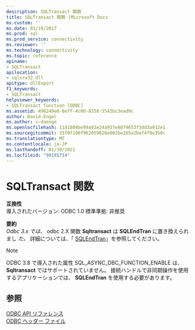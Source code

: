 ```yaml
---
description: SQLTransact 関数
title: SQLTransact 関数 |Microsoft Docs
ms.custom: ''
ms.date: 01/19/2017
ms.prod: sql
ms.prod_service: connectivity
ms.reviewer: ''
ms.technology: connectivity
ms.topic: reference
apiname:
- SQLTransact
apilocation:
- sqlsrv32.dll
apitype: dllExport
f1_keywords:
- SQLTransact
helpviewer_keywords:
- SQLTransact function [ODBC]
ms.assetid: 496249e0-8eff-4c60-8358-5543bc3ead9c
author: David-Engel
ms.author: v-daenge
ms.openlocfilehash: 11d1804be99a93e24a957e8079653f3dd3a912e1
ms.sourcegitcommit: 33f0f190f962059826e002be165a2bef4f9e350c
ms.translationtype: MT
ms.contentlocale: ja-JP
ms.lasthandoff: 01/30/2021
ms.locfileid: "99191714"
---
```

# <a name="sqltransact-function"></a>SQLTransact 関数
**互換性**  
 導入されたバージョン: ODBC 1.0 標準準拠: 非推奨  
  
 **要約**  
 *Odbc 3.x では、* odbc 2.X 関数 **Sqltransact** は **SQLEndTran** に置き換えられまし *た。* 詳細については、「 [SQLEndTran](../../../odbc/reference/syntax/sqlendtran-function.md)」を参照してください。  
  
> [!NOTE]  
>  ODBC 3.8 で導入された属性 SQL_ASYNC_DBC_FUNCTION_ENABLE は、 **Sqltransact** ではサポートされていません。 接続ハンドルで非同期操作を使用するアプリケーションでは、 **SQLEndTran** を使用する必要があります。  
  
## <a name="see-also"></a>参照  
 [ODBC API リファレンス](../../../odbc/reference/syntax/odbc-api-reference.md)   
 [ODBC ヘッダー ファイル](../../../odbc/reference/install/odbc-header-files.md)
